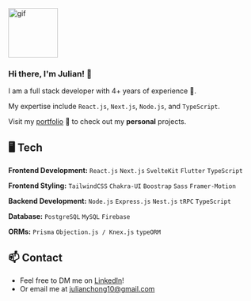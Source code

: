 <img src="https://media.tenor.com/YHKdlpTduMQAAAAi/im-free-cute.gif" alt="gif" width="100"/>

### Hi there, I'm Julian! 👋

I am a full stack developer with 4+ years of experience 🚀.

My expertise include `React.js`, `Next.js`, `Node.js`, and `TypeScript`.

Visit my [portfolio](https://julianchong.com/) 📂 to check out my **personal** projects.

## 🖥️ Tech

**Frontend Development:** `React.js` `Next.js` `SvelteKit` `Flutter` `TypeScript`

**Frontend Styling:** `TailwindCSS` `Chakra-UI` `Boostrap` `Sass` `Framer-Motion`

**Backend Development:** `Node.js` `Express.js` `Nest.js` `tRPC` `TypeScript`

**Database:**  `PostgreSQL` `MySQL` `Firebase`

**ORMs:**  `Prisma` `Objection.js / Knex.js` `typeORM`

## 📫 Contact
- Feel free to DM me on [LinkedIn](https://www.linkedin.com/in/julianchong-/)!
- Or email me at julianchong10@gmail.com
